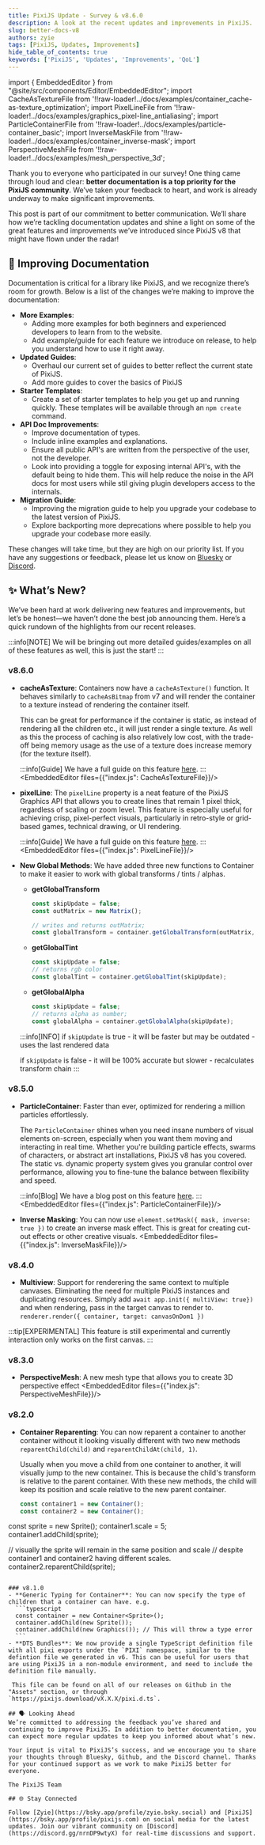 ```yaml
---
title: PixiJS Update - Survey & v8.6.0
description: A look at the recent updates and improvements in PixiJS.
slug: better-docs-v8
authors: zyie
tags: [PixiJS, Updates, Improvements]
hide_table_of_contents: true
keywords: ['PixiJS', 'Updates', 'Improvements', 'QoL']
---
```


import { EmbeddedEditor } from "@site/src/components/Editor/EmbeddedEditor";
import CacheAsTextureFile from '!!raw-loader!../docs/examples/container_cache-as-texture_optimization';
import PixelLineFile from '!!raw-loader!../docs/examples/graphics_pixel-line_antialiasing';
import ParticleContainerFile from '!!raw-loader!../docs/examples/particle-container_basic';
import InverseMaskFile from '!!raw-loader!../docs/examples/container_inverse-mask';
import PerspectiveMeshFile from '!!raw-loader!../docs/examples/mesh_perspective_3d';

Thank you to everyone who participated in our survey! One thing came through loud and clear: **better documentation is a top priority for the PixiJS community**. We’ve taken your feedback to heart, and work is already underway to make significant improvements.

This post is part of our commitment to better communication. We’ll share how we’re tackling documentation updates and shine a light on some of the great features and improvements we’ve introduced since PixiJS v8 that might have flown under the radar!

<!--truncate-->

## 📖 Improving Documentation

Documentation is critical for a library like PixiJS, and we recognize there’s room for growth. Below is a list of the changes we’re making to improve the documentation:

- **More Examples**:
  - Adding more examples for both beginners and experienced developers to learn from to the website.
  - Add example/guide for each feature we introduce on release, to help you understand how to use it right away.
- **Updated Guides**:
  - Overhaul our current set of guides to better reflect the current state of PixiJS.
  - Add more guides to cover the basics of PixiJS
- **Starter Templates**:
  - Create a set of starter templates to help you get up and running quickly. These templates will be available through an `npm create` command.
- **API Doc Improvements**:
  - Improve documentation of types.
  - Include inline examples and explanations.
  - Ensure all public API's are written from the perspective of the user, not the developer.
  - Look into providing a toggle for exposing internal API's, with the default being to hide them. This will help reduce the noise in the API docs for most users while stil giving plugin developers access to the internals.
- **Migration Guide**:
  - Improving the migration guide to help you upgrade your codebase to the latest version of PixiJS.
  - Explore backporting more deprecations where possible to help you upgrade your codebase more easily.

These changes will take time, but they are high on our priority list. If you have any suggestions or feedback, please let us know on [Bluesky](https://bsky.app/profile/pixijs.com) or [Discord](https://discord.gg/nrnDP9wtyX).

## ✨ What’s New?

We’ve been hard at work delivering new features and improvements, but let’s be honest—we haven’t done the best job announcing them. Here’s a quick rundown of the highlights from our recent releases.

:::info[NOTE]
We will be bringing out more detailed guides/examples on all of these features as well, this is just the start!
:::

### v8.6.0

- **cacheAsTexture**: Containers now have a `cacheAsTexture()` function. It behaves similarly to `cacheAsBitmap` from v7 and will render the container to a texture instead of rendering the container itself.

  This can be great for performance if the container is static, as instead of rendering all the children etc., it will just render a single texture.
  As well as this the process of caching is also relatively low cost, with the trade-off being memory usage as the use of a texture does increase memory (for the texture itself).

  :::info[Guide]
  We have a full guide on this feature [here](/8.x/guides/components/scene-objects/container/cache-as-texture).
  :::
  <EmbeddedEditor files={{"index.js": CacheAsTextureFile}}/>

- **pixelLine**: The `pixelLine` property is a neat feature of the PixiJS Graphics API that allows you to create lines that remain 1 pixel thick, regardless of scaling or zoom level. This feature is especially useful for achieving crisp, pixel-perfect visuals, particularly in retro-style or grid-based games, technical drawing, or UI rendering.

  :::info[Guide]
  We have a full guide on this feature [here](/8.x/guides/components/scene-objects/graphics/graphics-pixel-line).
  :::
  <EmbeddedEditor files={{"index.js": PixelLineFile}}/>

- **New Global Methods**: We have added three new functions to Container to make it easier to work with global transforms / tints / alphas.

  - **getGlobalTransform**

    ```ts
    const skipUpdate = false;
    const outMatrix = new Matrix();

    // writes and returns outMatrix;
    const globalTransform = container.getGlobalTransform(outMatrix, skipUpdate);
    ```

  - **getGlobalTint**
    ```ts
    const skipUpdate = false;
    // returns rgb color
    const globalTint = container.getGlobalTint(skipUpdate);
    ```
  - **getGlobalAlpha**
    ```ts
    const skipUpdate = false;
    // returns alpha as number;
    const globalAlpha = container.getGlobalAlpha(skipUpdate);
    ```

  :::info[INFO]
  if `skipUpdate` is true - it will be faster but may be outdated - uses the last rendered data

  if `skipUpdate` is false - it will be 100% accurate but slower - recalculates transform chain
  :::

### v8.5.0

- **ParticleContainer**: Faster than ever, optimized for rendering a million particles effortlessly.

  The `ParticleContainer` shines when you need insane numbers of visual elements on-screen, especially when you want them moving and interacting in real time. Whether you're building particle effects, swarms of characters, or abstract art installations, PixiJS v8 has you covered. The static vs. dynamic property system gives you granular control over performance, allowing you to fine-tune the balance between flexibility and speed.

  :::info[Blog]
  We have a blog post on this feature [here](/blog/particlecontainer-v8).
  :::
  <EmbeddedEditor files={{"index.js": ParticleContainerFile}}/>

- **Inverse Masking**:
  You can now use `element.setMask({ mask, inverse: true })` to create an inverse mask effect. This is great for creating cut-out effects or other creative visuals.
  <EmbeddedEditor files={{"index.js": InverseMaskFile}}/>

### v8.4.0

- **Multiview**: Support for renderering the same context to multiple canvases. Eliminating the need for multiple PixiJS instances and duplicating resources.
  Simply add `await app.init({ multiView: true})` and when rendering, pass in the target canvas to render to. `renderer.render({ container, target: canvasOnDom1 })`

:::tip[EXPERIMENTAL]
This feature is still experimental and currently interaction only works on the first canvas.
:::

### v8.3.0

- **PerspectiveMesh**: A new mesh type that allows you to create 3D perspective effect
  <EmbeddedEditor files={{"index.js": PerspectiveMeshFile}}/>

### v8.2.0

- **Container Reparenting**: You can now reparent a container to another container without it looking visually different with two new methods `reparentChild(child)` and `reparentChildAt(child, 1)`.

  Usually when you move a child from one container to another, it will visually jump to the new container. This is because the child's transform is relative to the parent container. With these new methods, the child will keep its position and scale relative to the new parent container.

  ```ts
  const container1 = new Container();
  const container2 = new Container();
  ```

const sprite = new Sprite();
container1.scale = 5;
container1.addChild(sprite);

// visually the sprite will remain in the same position and scale
// despite container1 and container2 having different scales.
container2.reparentChild(sprite);

````

### v8.1.0
- **Generic Typing for Container**: You can now specify the type of children that a container can have. e.g.
  ```typescript
  const container = new Container<Sprite>();
  container.addChild(new Sprite());
  container.addChild(new Graphics()); // This will throw a type error
  ```
- **DTS Bundles**: We now provide a single TypeScript definition file with all pixi exports under the `PIXI` namespace, similar to the defintion file we generated in v6. This can be useful for users that are using PixiJS in a non-module environment, and need to include the definition file manually.

 This file can be found on all of our releases on Github in the "Assets" section, or through `https://pixijs.download/vX.X.X/pixi.d.ts`.

## 🗣️ Looking Ahead
We’re committed to addressing the feedback you’ve shared and continuing to improve PixiJS. In addition to better documentation, you can expect more regular updates to keep you informed about what’s new.

Your input is vital to PixiJS’s success, and we encourage you to share your thoughts through Bluesky, Github, and the Discord channel. Thanks for your continued support as we work to make PixiJS better for everyone.

The PixiJS Team

## 🌐 Stay Connected

Follow [Zyie](https://bsky.app/profile/zyie.bsky.social) and [PixiJS](https://bsky.app/profile/pixijs.com) on social media for the latest updates. Join our vibrant community on [Discord](https://discord.gg/nrnDP9wtyX) for real-time discussions and support.
````

